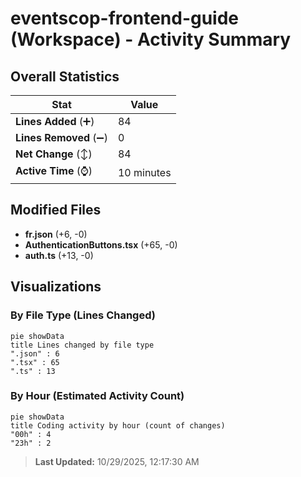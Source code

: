 # eventscop-frontend-guide (Workspace) - Activity Summary 

## Overall Statistics

| Stat                   | Value                                                             |
| ---------------------- | ----------------------------------------------------------------- |
| **Lines Added** (➕)   | 84                                          |
| **Lines Removed** (➖) | 0                                        |
| **Net Change** (↕)    | 84                |
| **Active Time** (⌚)   | 10 minutes |


## Modified Files
- **fr.json** (+6, -0)
- **AuthenticationButtons.tsx** (+65, -0)
- **auth.ts** (+13, -0)

## Visualizations

### By File Type (Lines Changed)

```mermaid
pie showData
title Lines changed by file type
".json" : 6
".tsx" : 65
".ts" : 13
```

### By Hour (Estimated Activity Count)

```mermaid
pie showData
title Coding activity by hour (count of changes)
"00h" : 4
"23h" : 2
```


> **Last Updated:** 10/29/2025, 12:17:30 AM